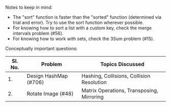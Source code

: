 Notes to keep in mind:

- The "sort" function is faster than the "sorted" function (determined via trial and error). Try to use the sort function wherever possible. 
- For knowing how to sort a list with a custom key, check the merge intervals problem (#56). 
- For knowing how to work with sets, check the 3Sum problem (#15). 

Conceptually important questions: 

| Sl. No. | Problem               | Topics Discussed                          |
|---------|-----------------------|-------------------------------------------|
| 1.      | Design HashMap (#706) | Hashing, Collisions, Collision Resolution |
| 2.      | Rotate Image (#48)    | Matrix Operations, Transposing, Mirroring |
